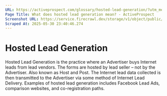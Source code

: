 ```yaml
---
URL: https://activeprospect.com/glossary/hosted-lead-generation/?utm_medium=Marketing-CPC&utm_source=Website&utm_campaign=Google-CPC-US-PMax-Acquisition-Lead-TF
Page Title: What does hosted lead generation mean? - ActiveProspect
Screenshot URL: https://service.firecrawl.dev/storage/v1/object/public/media/screenshot-e2287c01-14a2-458f-a26a-70c7fdf3be02.png
Scraped At: 2025-05-30 23:40:46.274
---
```

# Hosted Lead Generation

Hosted Lead Generation is the practice where an Advertiser buys Internet leads from lead vendors. The forms are hosted by lead seller – not by the Advertiser. Also known as Host and Post. The Internet lead data collected is then transmitted to the Advertiser via some method of Internet Lead Delivery. Examples of hosted lead generation includes Facebook Lead Ads, comparison websites, and co-registration paths.


